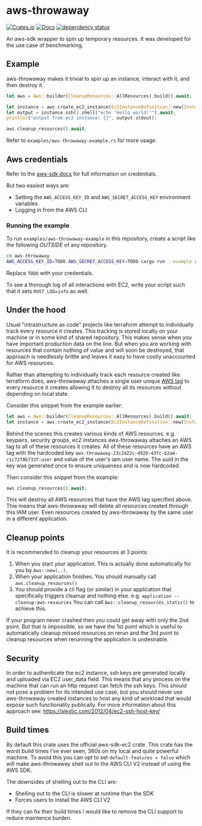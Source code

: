 # aws-throwaway

[![Crates.io](https://img.shields.io/crates/v/aws-throwaway.svg)](https://crates.io/crates/aws-throwaway)
[![Docs](https://docs.rs/aws-throwaway/badge.svg)](https://docs.rs/aws-throwaway)
[![dependency status](https://deps.rs/repo/github/shotover/aws-throwaway/status.svg)](https://deps.rs/repo/github/shotover/aws-throwaway)

An aws-sdk wrapper to spin up temporary resources.
It was developed for the use case of benchmarking.

## Example

aws-throwaway makes it trivial to spin up an instance, interact with it, and then destroy it.

```rust
let aws = Aws::builder(CleanupResources::AllResources).build().await;

let instance = aws.create_ec2_instance(Ec2InstanceDefinition::new(InstanceType::T2Micro)).await;
let output = instance.ssh().shell("echo 'Hello world!'").await;
println!("output from ec2 instance: {}", output.stdout);

aws.cleanup_resources().await;
```

Refer to `examples/aws-throwaway-example.rs` for more usage.

## Aws credentials

Refer to the [aws-sdk docs](https://docs.aws.amazon.com/sdk-for-rust/latest/dg/credentials.html) for full information on credentials.

But two easiest ways are:

* Setting the `AWS_ACCESS_KEY_ID` and `AWS_SECRET_ACCESS_KEY` environment variables
* Logging in from the AWS CLI

### Running the example

To run `examples/aws-throwaway-example` in this repository, create a script like the following *OUTSIDE* of any repository.

```bash
cd aws-throwaway
AWS_ACCESS_KEY_ID=TODO AWS_SECRET_ACCESS_KEY=TODO cargo run --example aws-throwaway-example "$@"
```

Replace `TODO` with your credentials.

To see a thorough log of all interactions with EC2, write your script such that it sets `RUST_LOG=info` as well.

## Under the hood

Usual "intrastructure as code" projects like terraform attempt to individually track every resource it creates.
This tracking is stored locally on your machine or in some kind of shared repository.
This makes sense when you have important production data on the line.
But when you are working with resources that contain nothing of value and will soon be destroyed, that approach is needlessly brittle and leaves it easy to have costly unaccounted for AWS resources.

Rather than attempting to individually track each resource created like terraform does, aws-throwaway attaches a single user unique [AWS tag](https://docs.aws.amazon.com/tag-editor/latest/userguide/tagging.html) to every resource it creates allowing it to destroy all its resources without depending on local state.

Consider this snippet from the example earlier:

```rust
let aws = Aws::builder(CleanupResources::AllResources).build().await;
let instance = aws.create_ec2_instance(Ec2InstanceDefinition::new(InstanceType::T2Micro)).await;
```

Behind the scenes this creates various kinds of AWS resources. e.g. keypairs, security groups, ec2 instances
aws-throwaway attaches an AWS tag to all of these resources it creates.
All of these resources have an AWS tag with the hardcoded key `aws-throwaway-23c2d22c-d929-43fc-b2a4-c1c72f0b733f:user` and value of the user's iam user name.
The uuid in the key was generated once to ensure uniqueness and is now hardcoded.

Then consider this snippet from the example:

```rust
aws.cleanup_resources().await;
```

This will destroy all AWS resources that have the AWS tag specified above.
Thie means that aws-throwaway will delete all resources created through this IAM user.
Even resources created by aws-throwaway by the same user in a different application.

## Cleanup points

It is recommended to cleanup your resources at 3 points:

1. When you start your application. This is actually done automatically for you by `Aws::new(..)`.
2. When your application finishes. You should manually call `aws.cleanup_resources()`
3. You should provide a cli flag (or similar) in your application that specifically triggers cleanup and nothing else. e.g. `application --cleanup-aws-resources` You can call `Aws::cleanup_resources_static()` to achieve this.

If your program never crashed then you could get away with only the 2nd point.
But that is impossible, so we have the 1st point which is useful to automatically cleanup missed resources on rerun and the 3rd point to cleanup resources when rerunning the application is undesirable.

## Security

In order to authenticate the ec2 instance, ssh keys are generated locally and uploaded via EC2 user_data field.
This means that any process on the machine that can run an http request can fetch the ssh keys.
This should not pose a problem for its intended use case, but you should never use aws-throwaway created instances to host any kind of workload that would expose such functionality publically.
For more information about this approach see: <https://alestic.com/2012/04/ec2-ssh-host-key/>

## Build times

By default this crate uses the official aws-sdk-ec2 crate.
This crate has the worst build times I've ever seen, 360s on my local and quite powerful machine.
To avoid this you can opt to set `default-features = false` which will make aws-throwaway shell out to the AWS CLI V2 instead of using the AWS SDK.

The downsides of shelling out to the CLI are:

* Shelling out to the CLI is slower at runtime than the SDK
* Forces users to install the AWS CLI V2

If they can fix their build times I would like to remove the CLI support to reduce maintence burden.
